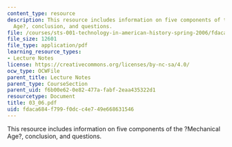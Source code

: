 ```yaml
---
content_type: resource
description: This resource includes information on five components of the ?Mechanical
  Age?, conclusion, and questions.
file: /courses/sts-001-technology-in-american-history-spring-2006/fdaca684f799f0dcc4e749e668631546_03_06.pdf
file_size: 12601
file_type: application/pdf
learning_resource_types:
- Lecture Notes
license: https://creativecommons.org/licenses/by-nc-sa/4.0/
ocw_type: OCWFile
parent_title: Lecture Notes
parent_type: CourseSection
parent_uid: f6b00e62-0e82-477a-fabf-2eaa435322d1
resourcetype: Document
title: 03_06.pdf
uid: fdaca684-f799-f0dc-c4e7-49e668631546
---
```

This resource includes information on five components of the ?Mechanical Age?, conclusion, and questions.